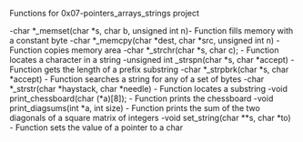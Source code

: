 Functions for 0x07-pointers_arrays_strings project

-char *_memset(char *s, char b, unsigned int n)- Function fills memory with a constant byte
-char *_memcpy(char *dest, char *src, unsigned int n) - Function copies memory area
-char *_strchr(char *s, char c); - Function locates a character in a string
-unsigned int _strspn(char *s, char *accept) - Function gets the length of a prefix substring
-char *_strpbrk(char *s, char *accept) - Function searches a string for any of a set of bytes
-char *_strstr(char *haystack, char *needle) -  Function locates a substring
-void print_chessboard(char (*a)[8]); - Function prints the chessboard
-void print_diagsums(int *a, int size) - Function prints the sum of the two diagonals of a square matrix of integers
-void set_string(char **s, char *to) - Function sets the value of a pointer to a char
